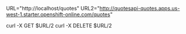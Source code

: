 URL="http://localhost/quotes"
URL2="http://quotesapi-quotes.apps.us-west-1.starter.openshift-online.com/quotes"

curl -X GET $URL/2
curl -X DELETE $URL/2

